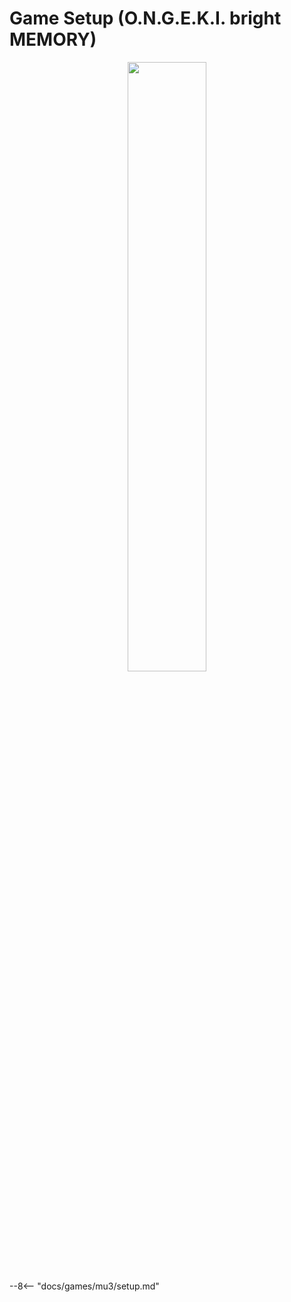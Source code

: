 # Game Setup (O.N.G.E.K.I. bright MEMORY)
<div style="text-align: center;">
    <img src="/img/ongeki/sddt/brightmemory.png" width="50%">
</div>
--8<-- "docs/games/mu3/setup.md"
